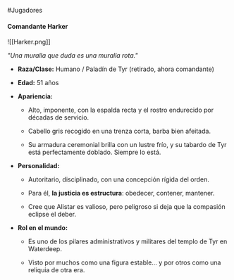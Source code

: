 #Jugadores 
#### **Comandante Harker**

![[Harker.png]]

_"Una muralla que duda es una muralla rota."_

- **Raza/Clase:** Humano / Paladín de Tyr (retirado, ahora comandante)
    
- **Edad:** 51 años
    
- **Apariencia:**
    
    - Alto, imponente, con la espalda recta y el rostro endurecido por décadas de servicio.
        
    - Cabello gris recogido en una trenza corta, barba bien afeitada.
        
    - Su armadura ceremonial brilla con un lustre frío, y su tabardo de Tyr está perfectamente doblado. Siempre lo está.
        
- **Personalidad:**
    
    - Autoritario, disciplinado, con una concepción rígida del orden.
        
    - Para él, **la justicia es estructura**: obedecer, contener, mantener.
        
    - Cree que Alistar es valioso, pero peligroso si deja que la compasión eclipse el deber.
        
- **Rol en el mundo:**
    
    - Es uno de los pilares administrativos y militares del templo de Tyr en Waterdeep.
        
    - Visto por muchos como una figura estable… y por otros como una reliquia de otra era.